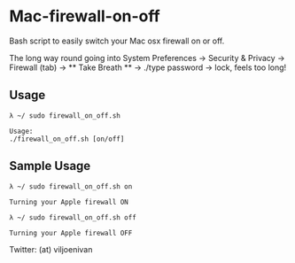 # Mac-firewall-on-off
Bash script to easily switch your Mac osx firewall on or off.

The long way round going into System Preferences -> Security & Privacy -> Firewall (tab) -> ** Take Breath ** -> ./type password -> lock, feels too long!

## Usage
```
λ ~/ sudo firewall_on_off.sh

Usage:
./firewall_on_off.sh [on/off]
```

## Sample Usage
```
λ ~/ sudo firewall_on_off.sh on

Turning your Apple firewall ON
```
```
λ ~/ sudo firewall_on_off.sh off

Turning your Apple firewall OFF
```
Twitter: (at) viljoenivan
